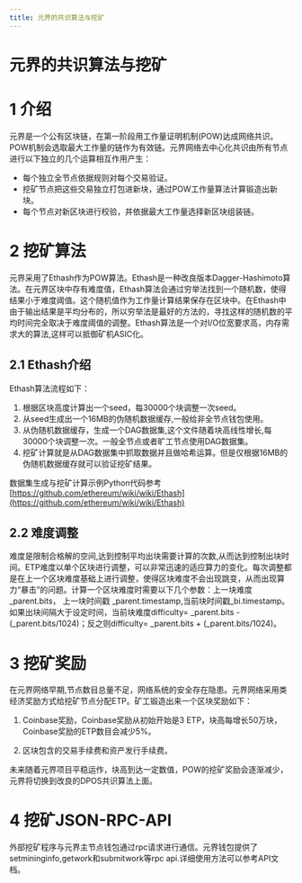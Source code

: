 ```yaml
---
title: 元界的共识算法与挖矿
---
```


# 元界的共识算法与挖矿
# 1 介绍

元界是一个公有区块链，在第一阶段用工作量证明机制\(POW\)达成网络共识。POW机制会选取最大工作量的链作为有效链。元界网络去中心化共识由所有节点进行以下独立的几个运算相互作用产生：

* 每个独立全节点依据规则对每个交易验证。
* 挖矿节点把这些交易独立打包进新块，通过POW工作量算法计算锻造出新块。
* 每个节点对新区块进行校验，并依据最大工作量选择新区块组装链。

# 2 挖矿算法

元界采用了Ethash作为POW算法。Ethash是一种改良版本Dagger-Hashimoto算法。在元界区块中存有难度值，Ethash算法会通过穷举法找到一个随机数，使得结果小于难度阈值。这个随机值作为工作量计算结果保存在区块中。在Ethash中由于输出结果是平均分布的，所以穷举法是最好的方法的，寻找这样的随机数的平均时间完全取决于难度阈值的调整。Ethash算法是一个对I/O位宽要求高，内存需求大的算法,这样可以抵御矿机ASIC化。

## 2.1  Ethash介绍

Ethash算法流程如下：

1. 根据区块高度计算出一个seed，每30000个块调整一次seed。
2. 从seed生成出一个16MB的伪随机数据缓存,一般给非全节点钱包使用。
3. 从伪随机数据缓存，生成一个DAG数据集,这个文件随着块高线性增长,每30000个块调整一次。一般全节点或者旷工节点使用DAG数据集。
4. 挖矿计算就是从DAG数据集中抓取数据并且做哈希运算。但是仅根据16MB的伪随机数据缓存就可以验证挖矿结果。

数据集生成与挖矿计算示例Python代码参考[https://github.com/ethereum/wiki/wiki/Ethash](https://github.com/ethereum/wiki/wiki/Ethash)

## 2.2 难度调整

难度是限制合格解的空间,达到控制平均出块需要计算的次数,从而达到控制出块时间。ETP难度以单个区块进行调整，可以非常迅速的适应算力的变化。每次调整都是在上一个区块难度基础上进行调整，使得区块难度不会出现跳变，从而出现算力“暴击”的问题。计算一个区块难度时需要以下几个参数：上一块难度 \_parent.bits， 上一块时间戳 \_parent.timestamp,当前块时间戳\_bi.timestamp。如果出块间隔大于设定时间，当前块难度difficulty=  \_parent.bits - \(\_parent.bits/1024\)；反之则difficulty=  \_parent.bits + \(\_parent.bits/1024\)。

# 3 挖矿奖励

在元界网络早期,节点数目总量不足，网络系统的安全存在隐患。元界网络采用类经济奖励方式给挖矿节点分配ETP。矿工锻造出来一个区块奖励如下：

1. Coinbase奖励，Coinbase奖励从初始开始是3 ETP，块高每增长50万块，Coinbase奖励的ETP数目会减少5%。

2. 区块包含的交易手续费和资产发行手续费。

未来随着元界项目平稳运作，块高到达一定数值，POW的挖矿奖励会逐渐减少，元界将切换到改良的DPOS共识算法上面。

# 4  挖矿JSON-RPC-API

外部挖矿程序与元界主节点钱包通过rpc请求进行通信。元界钱包提供了setmininginfo,getwork和submitwork等rpc api.详细使用方法可以参考API文档。

